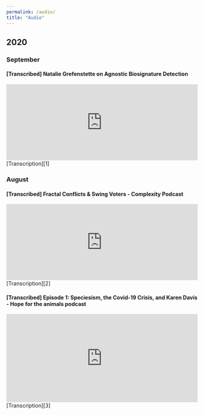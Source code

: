 ```yaml
---
permalink: /audio/
title: "Audio"
---
```


## 2020
### September
#### [Transcribed] Natalie Grefenstette on Agnostic Biosignature Detection
<iframe height="200px" width="100%" frameborder="no" scrolling="no" seamless src="https://player.simplecast.com/d8a85e7b-59de-4f75-9ebd-a2307cb71097?dark=true"></iframe>
[Transcription][1]
  
### August
#### [Transcribed] Fractal Conflicts & Swing Voters - Complexity Podcast
<iframe height="200px" width="100%" frameborder="no" scrolling="no" seamless src="https://player.simplecast.com/533697c5-7906-4173-bf33-61aad6d6c372?dark=true"></iframe>
[Transcription][2]

#### [Transcribed] Episode 1: Speciesism, the Covid-19 Crisis, and Karen Davis - Hope for the animals podcast
<iframe src="https://open.spotify.com/embed-podcast/episode/6DWsipkw9a3t13Eme5ECnN" width="100%" height="232" frameborder="0" allowtransparency="true" allow="encrypted-media"></iframe>
[Transcription][3]



[1]: <https://complexity.simplecast.com/episodes/41/transcript>
[2]: <https://complexity.simplecast.com/episodes/39/transcript>
[3]: <https://hopefortheanimalspodcast.org/episode-1-speciesism-and-the-covid-19-crisis/>

